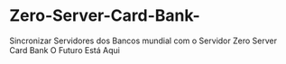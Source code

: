 # Zero-Server-Card-Bank-
Sincronizar Servidores dos Bancos mundial com o Servidor Zero Server Card Bank O Futuro Está Aqui 
